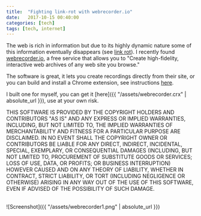 ```yaml
---
title:  "Fighting link-rot with webrecorder.io"
date:   2017-10-15 00:40:00
categories: [tech]
tags: [tech, internet]
---
```


The web is rich in information but due to its highly dynamic nature some of this information eventually disappears (see [link rot](https://en.wikipedia.org/wiki/Link_rot)). I recently found [webrecorder.io](http://webrecorder.io), a free
service that allows you to "Create high-fidelity, interactive web archives of any web site you
browse."

The software is great, it lets you create recordings directly from their
site, or you can build and install a Chrome extension, see instructions [here](https://github.com/atomotic/webrecorder-chrome-extension).

I built one for myself, you can get it [here]({{ "/assets/webrecorder.crx" |
absolute_url }}), use at your own risk.

<aside class="warning">
THIS SOFTWARE IS PROVIDED BY THE COPYRIGHT HOLDERS AND CONTRIBUTORS "AS
IS" AND ANY EXPRESS OR IMPLIED WARRANTIES, INCLUDING, BUT NOT LIMITED
TO, THE IMPLIED WARRANTIES OF MERCHANTABILITY AND FITNESS FOR A
PARTICULAR PURPOSE ARE DISCLAIMED. IN NO EVENT SHALL THE COPYRIGHT OWNER
OR CONTRIBUTORS BE LIABLE FOR ANY DIRECT, INDIRECT, INCIDENTAL, SPECIAL,
EXEMPLARY, OR CONSEQUENTIAL DAMAGES (INCLUDING, BUT NOT LIMITED TO,
PROCUREMENT OF SUBSTITUTE GOODS OR SERVICES; LOSS OF USE, DATA, OR
PROFITS; OR BUSINESS INTERRUPTION) HOWEVER CAUSED AND ON ANY THEORY OF
LIABILITY, WHETHER IN CONTRACT, STRICT LIABILITY, OR TORT (INCLUDING
NEGLIGENCE OR OTHERWISE) ARISING IN ANY WAY OUT OF THE USE OF THIS
SOFTWARE, EVEN IF ADVISED OF THE POSSIBILITY OF SUCH DAMAGE.
</aside>
<br>

![Screenshot]({{ "/assets/webrecorder1.png" | absolute_url }})

